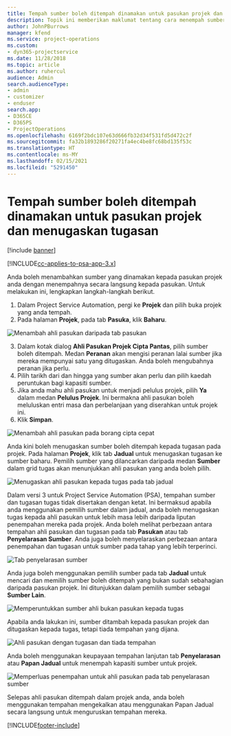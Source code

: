 ```yaml
---
title: Tempah sumber boleh ditempah dinamakan untuk pasukan projek dan menugaskan tugasan
description: Topik ini memberikan maklumat tentang cara menempah sumber dinamakan kepada pasukan projek dan tugaskannya kepada tugasan.
author: JohnPBurrows
manager: kfend
ms.service: project-operations
ms.custom:
- dyn365-projectservice
ms.date: 11/28/2018
ms.topic: article
ms.author: ruhercul
audience: Admin
search.audienceType:
- admin
- customizer
- enduser
search.app:
- D365CE
- D365PS
- ProjectOperations
ms.openlocfilehash: 6169f2bdc107e63d666fb32d34f531fd5d472c2f
ms.sourcegitcommit: fa32b1893286f20271fa4ec4be8fc68bd135f53c
ms.translationtype: HT
ms.contentlocale: ms-MY
ms.lasthandoff: 02/15/2021
ms.locfileid: "5291450"
---
```

# <a name="book-named-bookable-resources-to-a-project-team-and-assign-tasks"></a>Tempah sumber boleh ditempah dinamakan untuk pasukan projek dan menugaskan tugasan 

[!include [banner](../includes/psa-now-project-operations.md)]

[!INCLUDE[cc-applies-to-psa-app-3.x](../includes/cc-applies-to-psa-app-3x.md)]

Anda boleh menambahkan sumber yang dinamakan kepada pasukan projek anda dengan menempahnya secara langsung kepada pasukan. Untuk melakukan ini, lengkapkan langkah-langkah berikut.

1. Dalam Project Service Automation, pergi ke **Projek** dan pilih buka projek yang anda tempah.
2. Pada halaman **Projek**, pada tab **Pasuka**, klik **Baharu**. 

![Menambah ahli pasukan daripada tab pasukan](media/RM-how-to-1.png)

3. Dalam kotak dialog **Ahli Pasukan Projek Cipta Pantas**, pilih sumber boleh ditempah. Medan **Peranan** akan mengisi peranan lalai sumber jika mereka mempunyai satu yang ditugaskan. Anda boleh mengubahnya peranan jika perlu. 
4. Pilih tarikh dari dan hingga yang sumber akan perlu dan pilih kaedah peruntukan bagi kapasiti sumber. 
5. Jika anda mahu ahli pasukan untuk menjadi pelulus projek, pilih **Ya** dalam medan **Pelulus Projek**. Ini bermakna ahli pasukan boleh meluluskan entri masa dan perbelanjaan yang diserahkan untuk projek ini. 
6. Klik **Simpan**.

![Menambah ahli pasukan pada borang cipta cepat](media/RM-how-to-2.png)


Anda kini boleh menugaskan sumber boleh ditempah kepada tugasan pada projek. Pada halaman **Projek**, klik tab **Jadual** untuk menugaskan tugasan ke sumber baharu. Pemilih sumber yang dilancarkan daripada medan **Sumber** dalam grid tugas akan menunjukkan ahli pasukan yang anda boleh pilih.

![Menugaskan ahli pasukan kepada tugas pada tab jadual](media/RM-how-to-3.png)

Dalam versi 3 untuk Project Service Automation (PSA), tempahan sumber dan tugasan tugas tidak disertakan dengan ketat. Ini bermaksud apabila anda menggunakan pemilih sumber dalam jadual, anda boleh menugaskan tugas kepada ahli pasukan untuk lebih masa lebih daripada liputan penempahan mereka pada projek.
Anda boleh melihat perbezaan antara tempahan ahli pasukan dan tugasan pada tab **Pasukan** atau tab **Penyelarasan Sumber**. Anda juga boleh menyelaraskan perbezaan antara penempahan dan tugasan untuk sumber pada tahap yang lebih terperinci.

![Tab penyelarasan sumber](media/RM-how-to-4.png)

Anda juga boleh menggunakan pemilih sumber pada tab **Jadual** untuk mencari dan memilih sumber boleh ditempah yang bukan sudah sebahagian daripada pasukan projek. Ini ditunjukkan dalam pemilih sumber sebagai **Sumber Lain**.

![Memperuntukkan sumber ahli bukan pasukan kepada tugas](media/RM-how-to-5.png)

Apabila anda lakukan ini, sumber ditambah kepada pasukan projek dan ditugaskan kepada tugas, tetapi tiada tempahan yang dijana.

![Ahli pasukan dengan tugasan dan tiada tempahan](media/RM-how-to-6.png)

Anda boleh menggunakan keupayaan tempahan lanjutan tab **Penyelarasan** atau **Papan Jadual** untuk menempah kapasiti sumber untuk projek.

![Memperluas penempahan untuk ahli pasukan pada tab penyelarasan sumber](media/RM-how-to-7.png)

Selepas ahli pasukan ditempah dalam projek anda, anda boleh menggunakan tempahan mengekalkan atau menggunakan Papan Jadual secara langsung untuk menguruskan tempahan mereka.


[!INCLUDE[footer-include](../includes/footer-banner.md)]